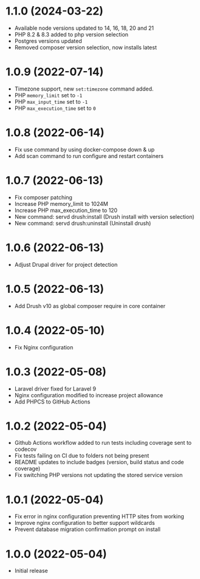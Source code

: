 # 1.1.0 (2024-03-22)
* Available node versions updated to 14, 16, 18, 20 and 21
* PHP 8.2 & 8.3 added to php version selection
* Postgres versions updated
* Removed composer version selection, now installs latest

# 1.0.9 (2022-07-14)
* Timezone support, new `set:timezone` command added.
* PHP `memory_limit` set to `-1`
* PHP `max_input_time` set to `-1`
* PHP `max_execution_time` set to `0`

# 1.0.8 (2022-06-14)
* Fix use command by using docker-compose down & up
* Add scan command to run configure and restart containers

# 1.0.7 (2022-06-13)
* Fix composer patching
* Increase PHP memory_limit to 1024M
* Increase PHP max_execution_time to 120
* New command: servd drush:install (Drush install with version selection)
* New command: servd drush:uninstall (Uninstall drush)

# 1.0.6 (2022-06-13)
* Adjust Drupal driver for project detection

# 1.0.5 (2022-06-13)
* Add Drush v10 as global composer require in core container

# 1.0.4 (2022-05-10)
* Fix Nginx configuration

# 1.0.3 (2022-05-08)
* Laravel driver fixed for Laravel 9
* Nginx configuration modified to increase project allowance
* Add PHPCS to GitHub Actions

# 1.0.2 (2022-05-04)
* Github Actions workflow added to run tests including coverage sent to codecov
* Fix tests failing on CI due to folders not being present
* README updates to include badges (version, build status and code coverage)
* Fix switching PHP versions not updating the stored service version

# 1.0.1 (2022-05-04)

* Fix error in nginx configuration preventing HTTP sites from working
* Improve nginx configuration to better support wildcards
* Prevent database migration confirmation prompt on install

# 1.0.0 (2022-05-04)

* Initial release
